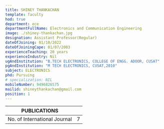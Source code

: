 ```yaml
---
title: SHINEY THANKACHAN
template: faculty
hod: true
department: ece
departmentFullName: Electronics and Communication Engineering
image: ./shiney-thankachan.jpg
designation: Assistant Professor(Regular)
dateOfJoining: 01/10/2022
dateOfJoiningCape: 01/07/2003
experienceTeaching: 20 years
experienceIndustry: Nil
ugAndInstitution: "B.TECH ELECTRONICS, COLLEGE OF ENGG. ADOOR, CUSAT"
pgAndInstitution: "M TECH ELECTRONICS, CUSAT,2010"
subject: ELECTRONICS
phd: Pursuing
# specialization: NIL
mobileNumber: 9496826575
mailid: shineythankachan@gmail.com
position: 1
---
```

|           PUBLICATIONS           |     |
| :------------------------------: | :-: |
|   No. of International Journal   |  7  |
